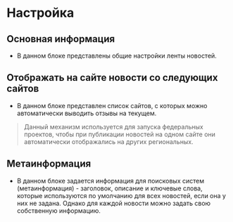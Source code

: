 # Настройка

## Основная информация
* В данном блоке представлены общие настройки ленты новостей.

## Отображать на сайте новости со следующих сайтов
* В данном блоке представлен список сайтов, с которых можно автоматически выводить отзывы на текущем. 

> Данный механизм используется для запуска федеральных проектов, чтобы при публикации новостей на одном сайте они автоматически отображались на других региональных.

## Метаинформация
* В данном блоке задается информация для поисковых систем (метаинформация) - заголовок, описание и ключевые слова, которые используются по умолчанию для всех новостей, если она у них не задана. Однако для каждой новости можно задать свою собственную информацию.
